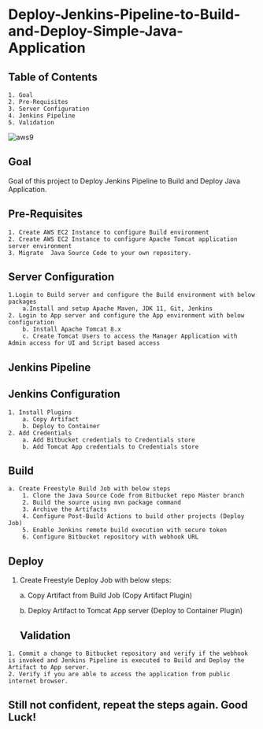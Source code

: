 # Deploy-Jenkins-Pipeline-to-Build-and-Deploy-Simple-Java-Application



## Table of Contents

    1. Goal
    2. Pre-Requisites
    3. Server Configuration
    4. Jenkins Pipeline
    5. Validation


![aws9](https://user-images.githubusercontent.com/47071968/230105322-9641cc26-b872-4882-b016-d9fb3877b370.png)


## Goal

Goal of this project to Deploy Jenkins Pipeline to Build and Deploy Java Application.

## Pre-Requisites

    1. Create AWS EC2 Instance to configure Build environment
    2. Create AWS EC2 Instance to configure Apache Tomcat application server environment
    3. Migrate  Java Source Code to your own repository.
    
    
## Server Configuration

    1.Login to Build server and configure the Build environment with below packages
        a.Install and setup Apache Maven, JDK 11, Git, Jenkins
    2. Login to App server and configure the App environment with below configuration
        b. Install Apache Tomcat 8.x
        c. Create Tomcat Users to access the Manager Application with Admin access for UI and Script based access
        
## Jenkins Pipeline

## Jenkins Configuration

    1. Install Plugins
        a. Copy Artifact
        b. Deploy to Container
    2. Add Credentials 
        a. Add Bitbucket credentials to Credentials store
        b. Add Tomcat App credentials to Credentials store
        
  ## Build

    a. Create Freestyle Build Job with below steps
        1. Clone the Java Source Code from Bitbucket repo Master branch
        2. Build the source using mvn package command
        3. Archive the Artifacts
        4. Configure Post-Build Actions to build other projects (Deploy Job)
        5. Enable Jenkins remote build execution with secure token
        6. Configure Bitbucket repository with webhook URL

## Deploy

   1. Create Freestyle Deploy Job with below steps:
   
       a. Copy Artifact from Build Job (Copy Artifact Plugin)
       
       b. Deploy Artifact to Tomcat App server (Deploy to Container Plugin)
       
       
       ## Validation

    1. Commit a change to Bitbucket repository and verify if the webhook is invoked and Jenkins Pipeline is executed to Build and Deploy the Artifact to App server.
    2. Verify if you are able to access the application from public internet browser.
    
 ## Still not confident, repeat the steps again. Good Luck!



